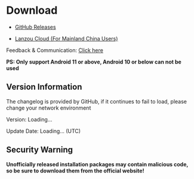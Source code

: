 # Download

- [GitHub Releases](https://github.com/Cemiuiler-Development-Team/Cemiuiler/releases)
 
- [Lanzou Cloud (For Mainland China Users)](https://api.sevtinge.cc/update.php)

Feedback & Communication: [Click here](/en/Support.html)

**PS: Only support Android 11 or above, Android 10 or below can not be used**

## Version Information

<span id="hidden">The changelog is provided by GitHub, if it continues to fail to load, please change your network environment</span>

Version: <span id="version">Loading...</span>

Update Date: <span id="date">Loading...</span> (UTC)


## Security Warning

**Unofficially released installation packages may contain malicious code, so be sure to download them from the official website!**


<script setup>
import FetchInfo from '/.vitepress/components/FetchInfo.vue'
</script>
<FetchInfo/>